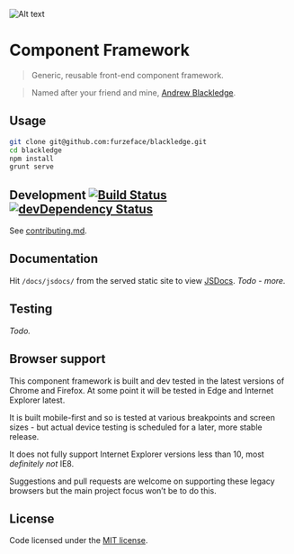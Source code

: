 ![Alt text](https://raw.githubusercontent.com/furzeface/blackledge/master/src/assets/_base/logo.png "Blackledge component framework")
# Component Framework 

> Generic, reusable front-end component framework. 

> Named after your friend and mine, [Andrew Blackledge](https://twitter.com/andy_blackledge).

## Usage
```sh
git clone git@github.com:furzeface/blackledge.git
cd blackledge
npm install
grunt serve
```

## Development [![Build Status][travis-image]][travis-url] [![devDependency Status][dev-dependency-image]][dev-dependency-url]

See [contributing.md](contributing.md).

## Documentation
Hit `/docs/jsdocs/` from the served static site to view [JSDocs](http://usejsdoc.org).
_Todo - more._

## Testing
_Todo._

## Browser support
This component framework is built and dev tested in the latest versions of Chrome and Firefox. At some point it will be tested in Edge and Internet Explorer latest. 

It is built mobile-first and so is tested at various breakpoints and screen sizes - but actual device testing is scheduled for a later, more stable release.

It does not fully support Internet Explorer versions less than 10, most *definitely not* IE8. 

Suggestions and pull requests are welcome on supporting these legacy browsers but the main project focus won’t be to do this.

## License
Code licensed under the [MIT license](http://danielfurze.mit-license.org).


[travis-url]: https://travis-ci.org/furzeface/blackledge
[travis-image]: https://travis-ci.org/furzeface/blackledge.svg?branch=master
[waffle-url]: https://waffle.io/furzeface/blackledge
[waffle-image]: https://badge.waffle.io/furzeface/blackledge.png?label=ready&title=Ready
[dev-dependency-url]: https://david-dm.org/furzeface/blackledge#info=devDependencies
[dev-dependency-image]: https://david-dm.org/furzeface/blackledge/dev-status.svg
